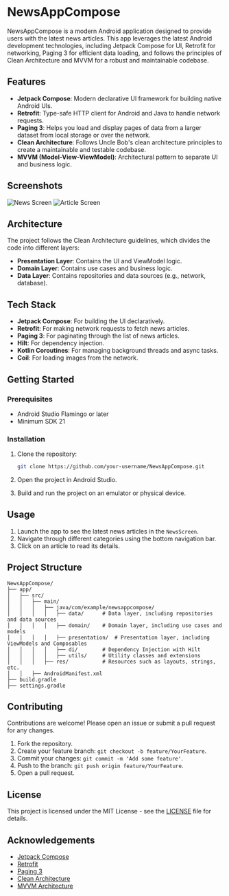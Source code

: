 # NewsAppCompose

NewsAppCompose is a modern Android application designed to provide users with the latest news articles. This app leverages the latest Android development technologies, including Jetpack Compose for UI, Retrofit for networking, Paging 3 for efficient data loading, and follows the principles of Clean Architecture and MVVM for a robust and maintainable codebase.

## Features

- **Jetpack Compose**: Modern declarative UI framework for building native Android UIs.
- **Retrofit**: Type-safe HTTP client for Android and Java to handle network requests.
- **Paging 3**: Helps you load and display pages of data from a larger dataset from local storage or over the network.
- **Clean Architecture**: Follows Uncle Bob's clean architecture principles to create a maintainable and testable codebase.
- **MVVM (Model-View-ViewModel)**: Architectural pattern to separate UI and business logic.

## Screenshots

![News Screen](link-to-your-screenshot)
![Article Screen](link-to-your-screenshot)

## Architecture

The project follows the Clean Architecture guidelines, which divides the code into different layers:

- **Presentation Layer**: Contains the UI and ViewModel logic.
- **Domain Layer**: Contains use cases and business logic.
- **Data Layer**: Contains repositories and data sources (e.g., network, database).

## Tech Stack

- **Jetpack Compose**: For building the UI declaratively.
- **Retrofit**: For making network requests to fetch news articles.
- **Paging 3**: For paginating through the list of news articles.
- **Hilt**: For dependency injection.
- **Kotlin Coroutines**: For managing background threads and async tasks.
- **Coil**: For loading images from the network.

## Getting Started

### Prerequisites

- Android Studio Flamingo or later
- Minimum SDK 21

### Installation

1. Clone the repository:

   ```bash
   git clone https://github.com/your-username/NewsAppCompose.git
   ```

2. Open the project in Android Studio.

3. Build and run the project on an emulator or physical device.

## Usage

1. Launch the app to see the latest news articles in the `NewsScreen`.
2. Navigate through different categories using the bottom navigation bar.
3. Click on an article to read its details.

## Project Structure

```
NewsAppCompose/
├── app/
│   ├── src/
│   │   ├── main/
│   │   │   ├── java/com/example/newsappcompose/
│   │   │   │   ├── data/      # Data layer, including repositories and data sources
│   │   │   │   ├── domain/    # Domain layer, including use cases and models
│   │   │   │   ├── presentation/  # Presentation layer, including ViewModels and Composables
│   │   │   │   ├── di/        # Dependency Injection with Hilt
│   │   │   │   ├── utils/     # Utility classes and extensions
│   │   │   ├── res/           # Resources such as layouts, strings, etc.
│   │   ├── AndroidManifest.xml
├── build.gradle
├── settings.gradle
```

## Contributing

Contributions are welcome! Please open an issue or submit a pull request for any changes.

1. Fork the repository.
2. Create your feature branch: `git checkout -b feature/YourFeature`.
3. Commit your changes: `git commit -m 'Add some feature'`.
4. Push to the branch: `git push origin feature/YourFeature`.
5. Open a pull request.

## License

This project is licensed under the MIT License - see the [LICENSE](LICENSE) file for details.

## Acknowledgements

- [Jetpack Compose](https://developer.android.com/jetpack/compose)
- [Retrofit](https://square.github.io/retrofit/)
- [Paging 3](https://developer.android.com/topic/libraries/architecture/paging/v3-overview)
- [Clean Architecture](https://8thlight.com/blog/uncle-bob/2012/08/13/the-clean-architecture.html)
- [MVVM Architecture](https://developer.android.com/jetpack/guide)
